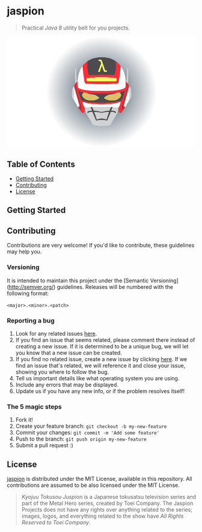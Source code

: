 # jaspion

> Practical *Java 8* utility belt for you projects.

![Special Functional Investigator Jaspion](logo.png)

## Table of Contents

- [Getting Started](#getting-started)
- [Contributing](#contributing)
- [License](#license)

## Getting Started

## Contributing

Contributions are very welcome! If you'd like to contribute, these guidelines may help you.

### Versioning

It is intended to maintain this project under the [Semantic Versioning] (http://semver.org/) guidelines. Releases will
be numbered with the following format:

`<major>.<minor>.<patch>`

### Reporting a bug

1. Look for any related issues [here](https://github.com/pogist/jaspion/issues).
2. If you find an issue that seems related, please comment there instead of creating a new issue. If it is determined to be a unique bug, we will let you know that a new issue can be created.
3. If you find no related issue, create a new issue by clicking [here](https://github.com/pogist/jaspion/issues/new).
If we find an issue that's related, we will reference it and close your issue, showing you where to follow the bug.
4. Tell us important details like what operating system you are using.
5. Include any errors that may be displayed.
6. Update us if you have any new info, or if the problem resolves itself!

### The 5 magic steps

1. Fork it!
2. Create your feature branch: `git checkout -b my-new-feature`
3. Commit your changes: `git commit -m 'Add some feature'`
4. Push to the branch: `git push origin my-new-feature`
5. Submit a pull request :)

## License

[jaspion](https://github.com/pogist/jaspion/) is distributed under the
MIT License, available in this repository. All contributions are assumed to be also licensed under
the MIT License.

> *Kyojuu Tokusou Juspion* is a Japanese tokusatsu television series and part of the Metal Hero series, created by Toei Company. The Jaspion Projects does not have any rights over anything related to the series; images, logos, and everything related to the show have *All Rights Reserved to Toei Company*.
